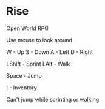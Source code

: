 # Rise
Open World RPG

Use mouse to look around

W - Up
S - Down
A - Left
D - Right

LShift - Sprint
LAlt - Walk

Space - Jump

I - Inventory

Can't jump while sprinting or walking
